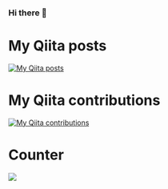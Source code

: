 ### Hi there 👋

# My Qiita posts
[![My Qiita posts](https://qiita-badge.apiapi.app/s/kinoshitaken123/posts.svg)](http://qiita.com/kinoshitaken123)
# My Qiita contributions
[![My Qiita contributions](https://qiita-badge.apiapi.app/s/kinoshitaken123/contributions.svg)](http://qiita.com/kinoshitaken123)
# Counter
![](https://komarev.com/ghpvc/?username=アカウント名)

<!--
**kinoshitaken123/kinoshitaken123** is a ✨ _special_ ✨ repository because its `README.md` (this file) appears on your GitHub profile.

Here are some ideas to get you started:

- 🔭 I’m currently working on ...
- 🌱 I’m currently learning ...
- 👯 I’m looking to collaborate on ...
- 🤔 I’m looking for help with ...
- 💬 Ask me about ...
- 📫 How to reach me: ...
- 😄 Pronouns: ...
- ⚡ Fun fact: ...
-->
